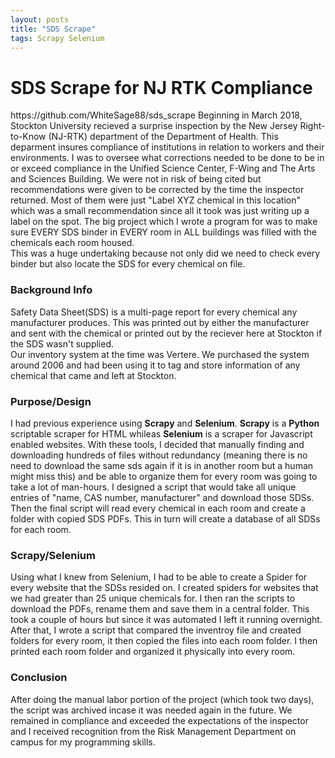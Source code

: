 ```yaml
---
layout: posts
title: "SDS Scrape"
tags: Scrapy Selenium
---
```


<h1>SDS Scrape for NJ RTK Compliance</h1> 

<link>https://github.com/WhiteSage88/sds_scrape</link>
Beginning in March 2018, Stockton University recieved a surprise inspection by the New Jersey Right-to-Know (NJ-RTK) department
of the Department of Health. This deparment insures compliance of institutions in relation to workers and their environments.
I was to oversee what corrections needed to be done to be in or exceed compliance in the Unified Science Center, F-Wing and 
The Arts and Sciences Building. We were not in risk of being cited but recommendations were given to be corrected by the time 
the inspector returned. Most of them were just "Label XYZ chemical in this location" which was a small recommendation since all
it took was just writing up a label on the spot. The big project which I wrote a program for was to make sure EVERY SDS binder
in EVERY room in ALL buildings was filled with the chemicals each room housed.
<br>
This was a huge undertaking because not only did we need to check every binder but also locate the SDS for every chemical on
file.

<h3>Background Info</h3>

Safety Data Sheet(SDS) is a multi-page report for every chemical any manufacturer produces.
This was printed out by either the manufacturer and sent with the chemical or printed out by the reciever here at Stockton if 
the SDS wasn't supplied. 
<br>
Our inventory system at the time was Vertere. We purchased the system around 2006 and had been using it to tag and store information
of any chemical that came and left at Stockton. 
<h3>Purpose/Design</h3>

I had previous experience using <b>Scrapy</b> and <b>Selenium</b>. <b>Scrapy</b> is a <b>Python</b> scriptable scraper for HTML whileas <b>Selenium</b> is a scraper for Javascript enabled websites. With these tools, I decided that manually finding and downloading hundreds of files without redundancy (meaning there is no need to download the same sds again if it is in another room but a human might miss this) and be able to organize them for every room was going to take a lot of man-hours. I designed a script that would take all unique entries of "name, CAS number, manufacturer" and download those SDSs. Then the final script will read every chemical in each room and create a folder with copied SDS PDFs. This in turn will create a database of all SDSs for each room. 
<h3>Scrapy/Selenium</h3>
Using what I knew from Selenium, I had to be able to create a Spider for every website that the SDSs resided on. I created spiders for websites that we had greater than 25 unique chemicals for. I then ran the scripts to download the PDFs, rename them and save them in a central folder. This took a couple of hours but since it was automated I left it running overnight.
<br>
After that, I wrote a script that compared the inventroy file and created folders for every room, it then copied the files into each room folder. I then printed each room folder and organized it physically into every room. 
<h3>Conclusion</h3>
After doing the manual labor portion of the project (which took two days), the script was archived incase it was needed again in the future. We remained in compliance and exceeded the expectations of the inspector and I received recognition from the Risk Management Department on campus for my programming skills. 

